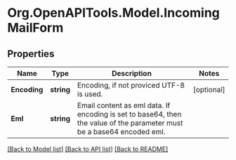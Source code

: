 
# Org.OpenAPITools.Model.IncomingMailForm

## Properties

Name | Type | Description | Notes
------------ | ------------- | ------------- | -------------
**Encoding** | **string** | Encoding, if not proviced UTF-8 is used. | [optional] 
**Eml** | **string** | Email content as eml data. If encoding is set to base64, then the value of the parameter must be a base64 encoded eml. | 

[[Back to Model list]](../README.md#documentation-for-models)
[[Back to API list]](../README.md#documentation-for-api-endpoints)
[[Back to README]](../README.md)


